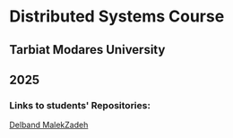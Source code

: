 # Distributed Systems Course
## Tarbiat Modares University
## 2025

### Links to students' Repositories:
[Delband MalekZadeh](https://github.com/delbandmalekzadeh/dis)
